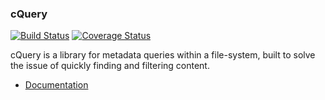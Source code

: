 ### cQuery

[![Build Status](https://travis-ci.org/abstractfactory/cquery.svg?branch=master)](https://travis-ci.org/abstractfactory/cquery)
[![Coverage Status](https://coveralls.io/repos/abstractfactory/cquery/badge.png)](https://coveralls.io/r/abstractfactory/cquery)

cQuery is a library for metadata queries within a file-system, built to solve the issue of quickly finding and filtering content.

- [Documentation][]

[Documentation]: http://cquery.readthedocs.org
